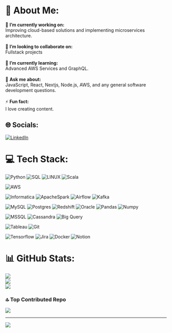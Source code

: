# 💫 About Me:
🔭 **I’m currently working on:**  <br>Improving cloud-based solutions and implementing microservices architecture.<br><br>👯 **I’m looking to collaborate on:**  <br>Fullstack projects<br><br>🌱 **I’m currently learning:**  <br>Advanced AWS Services and GraphQL.<br><br>💬 **Ask me about:**  <br>JavaScript, React, Nextjs, Node.js, AWS, and any general software development questions.<br><br>⚡ **Fun fact:**  <br>I love creating content.


## 🌐 Socials:
[![LinkedIn](https://img.shields.io/badge/LinkedIn-%230077B5.svg?logo=linkedin&logoColor=white)](https://linkedin.com/in/mohitrpatil1007)

# 💻 Tech Stack:
![Python](https://img.shields.io/badge/python-3670A0?style=for-the-badge&logo=python&logoColor=ffdd54) 
![SQL](https://img.shields.io/badge/mssql-3670A0?style=for-the-badge&logo=mssql&logoColor=ffdd54) 
![LINUX](https://img.shields.io/badge/Linux-FCC624?style=for-the-badge&logo=linux&logoColor=black)
![Scala](https://img.shields.io/badge/scala-%2338B2AC.svg?style=for-the-badge&logo=tailwind-css&logoColor=white) 

![AWS](https://img.shields.io/badge/AWS-%23FF9900.svg?style=for-the-badge&logo=amazon-aws&logoColor=white) 

![Informatica](https://img.shields.io/badge/informatica-%232C8EBB.svg?style=for-the-badge&logo=informatica&logoColor=white) 
![ApacheSpark](https://img.shields.io/badge/apache_spark-%234ea94b.svg?style=for-the-badge&logo=apachespark&logoColor=white)
![Airflow](https://img.shields.io/badge/-apacheairflow-005571?style=for-the-badge&logo=apacheairflow) 
![Kafka](https://img.shields.io/badge/-apachekafka-005571?style=for-the-badge&logo=apachekafka)

![MySQL](https://img.shields.io/badge/mysql-%2300f.svg?style=for-the-badge&logo=mysql&logoColor=white) 
![Postgres](https://img.shields.io/badge/postgres-%23316192.svg?style=for-the-badge&logo=postgresql&logoColor=white) 
![Redshift](https://img.shields.io/badge/redshift-%2338B2AC.svg?style=for-the-badge&logo=amazonredshift&logoColor=white) 
![Oracle](https://img.shields.io/badge/oracle-%23DD0031.svg?style=for-the-badge&logo=oracle&logoColor=white) 
![Pandas](https://img.shields.io/badge/pandas-%23316192.svg?style=for-the-badge&logo=pandas&logoColor=white) 
![Numpy](https://img.shields.io/badge/numpy-%23316192.svg?style=for-the-badge&logo=numpy&logoColor=white) 

![MSSQL](https://img.shields.io/badge/microsoft_sql_server-%23316192.svg?style=for-the-badge&logo=microsoftsqlserver&logoColor=white) 
![Cassandra](https://img.shields.io/badge/apache_cassandra-%230db7ed.svg?style=for-the-badge&logo=apachecassandra&logoColor=white) 
![Big Query](https://img.shields.io/badge/-big_query-005571?style=for-the-badge&logo=googlebigquery) 

![Tableau](https://img.shields.io/badge/-tableau-005571?style=for-the-badge&logo=tableau) 
![Git](https://img.shields.io/badge/-git-005571?style=for-the-badge&logo=git) 

![Tensorflow](https://img.shields.io/badge/-tensorflow-005571?style=for-the-badge&logo=tensorflow)
![Jira](https://img.shields.io/badge/jira-%230A0FFF.svg?style=for-the-badge&logo=jira&logoColor=white) 
![Docker](https://img.shields.io/badge/docker-%230db7ed.svg?style=for-the-badge&logo=docker&logoColor=white) 
![Notion](https://img.shields.io/badge/Notion-%23000000.svg?style=for-the-badge&logo=notion&logoColor=white)
# 📊 GitHub Stats:
![](https://github-readme-stats.vercel.app/api?username=mohitrpatil&theme=dark&hide_border=false&include_all_commits=false&count_private=false)<br/>
![](https://github-readme-streak-stats.herokuapp.com/?user=mohitrpatil&theme=dark&hide_border=false)<br/>
![](https://github-readme-stats.vercel.app/api/top-langs/?username=mohitrpatil&theme=dark&hide_border=false&include_all_commits=false&count_private=false&layout=compact)

### 🔝 Top Contributed Repo
![](https://github-contributor-stats.vercel.app/api?username=mohitrpatil&limit=5&theme=tokyonight&combine_all_yearly_contributions=true)

---
[![](https://visitcount.itsvg.in/api?id=mohitrpatil&icon=0&color=0)](https://visitcount.itsvg.in)

<!-- Proudly created with GPRM ( https://gprm.itsvg.in ) -->
